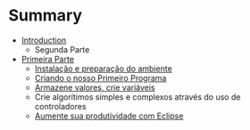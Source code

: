 # Summary

* [Introduction](README.md)
   * Segunda Parte
* [Primeira Parte](part1-introduction.md)
   * [Instalação e preparação do ambiente](part1/installation.md)
   * [Criando o nosso Primeiro Programa](part1/frist-java-class.md)
   * [Armazene valores, crie variáveis](part1/variables,md)
   * Crie algorítimos simples e complexos através do uso de controladores
   * [Aumente sua produtividade com Eclipse](introducao-eclipse/readme.md)


